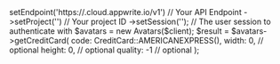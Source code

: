 <?php

use Appwrite\Client;
use Appwrite\Services\Avatars;
use Appwrite\Enums\CreditCard;

$client = (new Client())
    ->setEndpoint('https://<REGION>.cloud.appwrite.io/v1') // Your API Endpoint
    ->setProject('<YOUR_PROJECT_ID>') // Your project ID
    ->setSession(''); // The user session to authenticate with

$avatars = new Avatars($client);

$result = $avatars->getCreditCard(
    code: CreditCard::AMERICANEXPRESS(),
    width: 0, // optional
    height: 0, // optional
    quality: -1 // optional
);